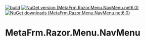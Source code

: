 [![build](https://github.com/MetaFrm/MetaFrm.Razor.Menu.NavMenu/actions/workflows/build.yml/badge.svg)](https://github.com/MetaFrm/MetaFrm.Razor.Menu.NavMenu/actions/workflows/build.yml)
[![NuGet version (MetaFrm.Razor.Menu.NavMenu.net6.0)](https://img.shields.io/nuget/v/MetaFrm.Razor.Menu.NavMenu.net6.0)](https://www.nuget.org/packages/MetaFrm.Razor.Menu.NavMenu.net6.0/)
[![NuGet downloads (MetaFrm.Razor.Menu.NavMenu.net6.0)](https://img.shields.io/nuget/dt/MetaFrm.Razor.Menu.NavMenu.net6.0)](https://www.nuget.org/packages/MetaFrm.Razor.Menu.NavMenu.net6.0/)

# MetaFrm.Razor.Menu.NavMenu
